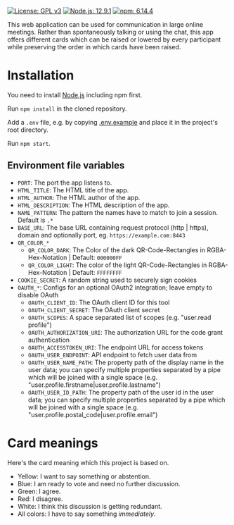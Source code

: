 [![License: GPL v3](https://img.shields.io/badge/License-GPLv3-blue.svg)](https://www.gnu.org/licenses/gpl-3.0)
[![Node.js: 12.9.1](https://img.shields.io/badge/Node.js-12.9.1-green.svg)](https://www.gnu.org/licenses/gpl-3.0)
[![npm: 6.14.4](https://img.shields.io/badge/npm-6.14.4-green.svg)](https://www.gnu.org/licenses/gpl-3.0)

This web application can be used for communication in large online meetings. Rather than spontaneously talking or using the chat, this app offers different cards which can be raised or lowered by every participant while preserving the order in which cards have been raised.

# Installation

You need to install [Node.js](https://nodejs.org/) including npm first.

Run ```npm install``` in the cloned repository.

Add a ```.env``` file, e.g. by copying [.env.example](.env.example) and place it in the project's root directory.

Run ```npm start```.

## Environment file variables
* ```PORT```: The port the app listens to.
* ```HTML_TITLE```: The HTML title of the app.
* ```HTML_AUTHOR```: The HTML author of the app.
* ```HTML_DESCRIPTION```: The HTML description of the app.
* ```NAME_PATTERN```: The pattern the names have to match to join a session. Default is ```.*```
* ```BASE_URL```: The base URL containing request protocol (http | https), domain and optionally port, eg. ```https://example.com:8443```
* `QR_COLOR_*`
  * ```QR_COLOR_DARK```: The Color of the dark QR-Code-Rectangles in RGBA-Hex-Notation | Default: ```000000FF```
  * ```QR_COLOR_LIGHT```: The color of the light QR-Code-Rectangles in RGBA-Hex-Notation | Default: ```FFFFFFFF```
* ```COOKIE_SECRET```: A random string used to securely sign cookies
* ```OAUTH_*```: Configs for an optional OAuth2 integration; leave empty to disable OAuth
  * ```OAUTH_CLIENT_ID```: The OAuth client ID for this tool
  * ```OAUTH_CLIENT_SECRET```: The OAuth client secret
  * ```OAUTH_SCOPES```: A space separated list of scopes (e.g. "user.read profile")
  * ```OAUTH_AUTHORIZATION_URI```: The authorization URL for the code grant authentication
  * ```OAUTH_ACCESSTOKEN_URI```: The endpoint URL for access tokens
  * ```OAUTH_USER_ENDPOINT```: API endpoint to fetch user data from
  * ```OAUTH_USER_NAME_PATH```: The property path of the display name in the user data; you can specify multiple properties separated by a pipe which will be joined with a single space (e.g. "user.profile.firstname|user.profile.lastname")
  * ```OAUTH_USER_ID_PATH```: The property path of the user id in the user data; you can specify multiple properties separated by a pipe which will be joined with a single space (e.g. "user.profile.postal_code|user.profile.email")

# Card meanings

Here's the card meaning which this project is based on.

* Yellow: I want to say something or abstention.
* Blue: I am ready to vote and need no further discussion.
* Green: I agree.
* Red: I disagree.
* White: I think this discussion is getting redundant.
* All colors: I have to say something *immediately*.